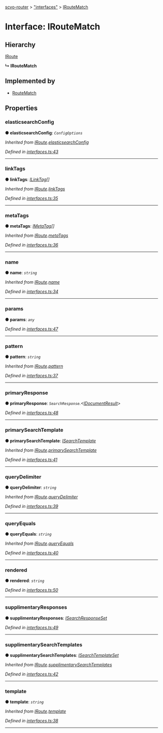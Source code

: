 [scvo-router](../README.md) > ["interfaces"](../modules/_interfaces_.md) > [IRouteMatch](../interfaces/_interfaces_.iroutematch.md)



# Interface: IRouteMatch

## Hierarchy


 [IRoute](_interfaces_.iroute.md)

**↳ IRouteMatch**







## Implemented by

* [RouteMatch](../classes/_route_match_.routematch.md)


## Properties
<a id="elasticsearchconfig"></a>

###  elasticsearchConfig

**●  elasticsearchConfig**:  *`ConfigOptions`* 

*Inherited from [IRoute](_interfaces_.iroute.md).[elasticsearchConfig](_interfaces_.iroute.md#elasticsearchconfig)*

*Defined in [interfaces.ts:43](https://github.com/scvodigital/scvo-router/blob/627f4b0/src/interfaces.ts#L43)*





___

<a id="linktags"></a>

###  linkTags

**●  linkTags**:  *[ILinkTag](_interfaces_.ilinktag.md)[]* 

*Inherited from [IRoute](_interfaces_.iroute.md).[linkTags](_interfaces_.iroute.md#linktags)*

*Defined in [interfaces.ts:35](https://github.com/scvodigital/scvo-router/blob/627f4b0/src/interfaces.ts#L35)*





___

<a id="metatags"></a>

###  metaTags

**●  metaTags**:  *[IMetaTag](_interfaces_.imetatag.md)[]* 

*Inherited from [IRoute](_interfaces_.iroute.md).[metaTags](_interfaces_.iroute.md#metatags)*

*Defined in [interfaces.ts:36](https://github.com/scvodigital/scvo-router/blob/627f4b0/src/interfaces.ts#L36)*





___

<a id="name"></a>

###  name

**●  name**:  *`string`* 

*Inherited from [IRoute](_interfaces_.iroute.md).[name](_interfaces_.iroute.md#name)*

*Defined in [interfaces.ts:34](https://github.com/scvodigital/scvo-router/blob/627f4b0/src/interfaces.ts#L34)*





___

<a id="params"></a>

###  params

**●  params**:  *`any`* 

*Defined in [interfaces.ts:47](https://github.com/scvodigital/scvo-router/blob/627f4b0/src/interfaces.ts#L47)*





___

<a id="pattern"></a>

###  pattern

**●  pattern**:  *`string`* 

*Inherited from [IRoute](_interfaces_.iroute.md).[pattern](_interfaces_.iroute.md#pattern)*

*Defined in [interfaces.ts:37](https://github.com/scvodigital/scvo-router/blob/627f4b0/src/interfaces.ts#L37)*





___

<a id="primaryresponse"></a>

###  primaryResponse

**●  primaryResponse**:  *`SearchResponse`.<[IDocumentResult](_interfaces_.idocumentresult.md)>* 

*Defined in [interfaces.ts:48](https://github.com/scvodigital/scvo-router/blob/627f4b0/src/interfaces.ts#L48)*





___

<a id="primarysearchtemplate"></a>

###  primarySearchTemplate

**●  primarySearchTemplate**:  *[ISearchTemplate](_interfaces_.isearchtemplate.md)* 

*Inherited from [IRoute](_interfaces_.iroute.md).[primarySearchTemplate](_interfaces_.iroute.md#primarysearchtemplate)*

*Defined in [interfaces.ts:41](https://github.com/scvodigital/scvo-router/blob/627f4b0/src/interfaces.ts#L41)*





___

<a id="querydelimiter"></a>

###  queryDelimiter

**●  queryDelimiter**:  *`string`* 

*Inherited from [IRoute](_interfaces_.iroute.md).[queryDelimiter](_interfaces_.iroute.md#querydelimiter)*

*Defined in [interfaces.ts:39](https://github.com/scvodigital/scvo-router/blob/627f4b0/src/interfaces.ts#L39)*





___

<a id="queryequals"></a>

###  queryEquals

**●  queryEquals**:  *`string`* 

*Inherited from [IRoute](_interfaces_.iroute.md).[queryEquals](_interfaces_.iroute.md#queryequals)*

*Defined in [interfaces.ts:40](https://github.com/scvodigital/scvo-router/blob/627f4b0/src/interfaces.ts#L40)*





___

<a id="rendered"></a>

###  rendered

**●  rendered**:  *`string`* 

*Defined in [interfaces.ts:50](https://github.com/scvodigital/scvo-router/blob/627f4b0/src/interfaces.ts#L50)*





___

<a id="supplimentaryresponses"></a>

###  supplimentaryResponses

**●  supplimentaryResponses**:  *[ISearchResponseSet](_interfaces_.isearchresponseset.md)* 

*Defined in [interfaces.ts:49](https://github.com/scvodigital/scvo-router/blob/627f4b0/src/interfaces.ts#L49)*





___

<a id="supplimentarysearchtemplates"></a>

###  supplimentarySearchTemplates

**●  supplimentarySearchTemplates**:  *[ISearchTemplateSet](_interfaces_.isearchtemplateset.md)* 

*Inherited from [IRoute](_interfaces_.iroute.md).[supplimentarySearchTemplates](_interfaces_.iroute.md#supplimentarysearchtemplates)*

*Defined in [interfaces.ts:42](https://github.com/scvodigital/scvo-router/blob/627f4b0/src/interfaces.ts#L42)*





___

<a id="template"></a>

###  template

**●  template**:  *`string`* 

*Inherited from [IRoute](_interfaces_.iroute.md).[template](_interfaces_.iroute.md#template)*

*Defined in [interfaces.ts:38](https://github.com/scvodigital/scvo-router/blob/627f4b0/src/interfaces.ts#L38)*





___


